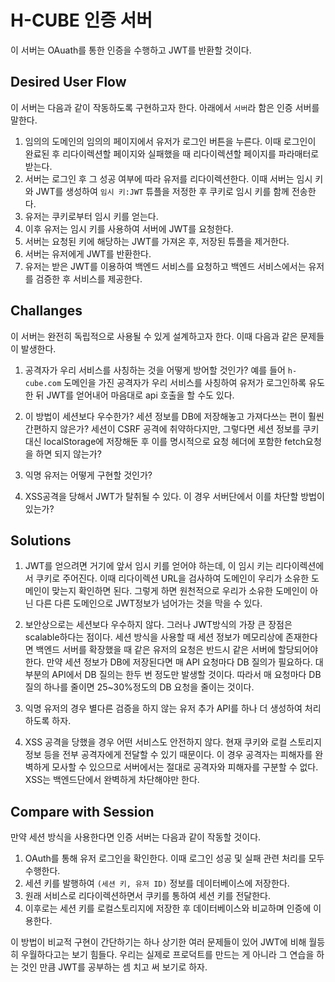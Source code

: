 # H-CUBE 인증 서버

이 서버는 OAuath를 통한 인증을 수행하고 JWT를 반환할 것이다.

## Desired User Flow

이 서버는 다음과 같이 작동하도록 구현하고자 한다. 아래에서 `서버`라 함은 인증 서버를 말한다.

1. 임의의 도메인의 임의의 페이지에서 유저가 로그인 버튼을 누른다. 이때 로그인이 완료된 후 리다이렉션할 페이지와 실패했을 때 리다이렉션할 페이지를 파라매터로 받는다.
2. 서버는 로그인 후 그 성공 여부에 따라 유저를 리다이렉션한다. 이때 서버는 임시 키와 JWT를 생성하여 `임시 키:JWT` 튜플을 저정한 후 쿠키로 임시 키를 함께 전송한다.
3. 유저는 쿠키로부터 임시 키를 얻는다.
4. 이후 유저는 임시 키를 사용하여 서버에 JWT를 요청한다.
5. 서버는 요청된 키에 해당하는 JWT를 가져온 후, 저장된 튜플을 제거한다.
6. 서버는 유저에게 JWT를 반환한다.
7. 유저는 받은 JWT를 이용하여 백엔드 서비스를 요청하고 백엔드 서비스에서는 유저를 검증한 후 서비스를 제공한다.

## Challanges

이 서버는 완전히 독립적으로 사용될 수 있게 설계하고자 한다. 이때 다음과 같은 문제들이 발생한다.

1. 공격자가 우리 서비스를 사칭하는 것을 어떻게 방어할 것인가? 예를 들어 `h-cube.com` 도메인을 가진 공격자가 우리 서비스를 사칭하여 유저가 로그인하록 유도한 뒤 JWT를 얻어내어 마음대로 api 호출을 할 수도 있다.

2. 이 방법이 세션보다 우수한가? 세션 정보를 DB에 저장해놓고 가져다쓰는 편이 훨씬 간편하지 않은가? 세션이 CSRF 공격에 취약하다지만, 그렇다면 세션 정보를 쿠키 대신 localStorage에 저장해둔 후 이를 명시적으로 요청 헤더에 포함한 fetch요청을 하면 되지 않는가?

3. 익명 유저는 어떻게 구현할 것인가?

4. XSS공격을 당해서 JWT가 탈취될 수 있다. 이 경우 서버단에서 이를 차단할 방법이 있는가?

## Solutions

1. JWT를 얻으려면 거기에 앞서 임시 키를 얻어야 하는데, 이 임시 키는 리다이렉션에서 쿠키로 주어진다. 이때 리다이렉션 URL을 검사하여 도메인이 우리가 소유한 도메인이 맞는지 확인하면 된다. 그렇게 하면 원천적으로 우리가 소유한 도메인이 아닌 다른 다른 도메인으로 JWT정보가 넘어가는 것을 막을 수 있다.

2. 보안상으로는 세션보다 우수하지 않다. 그러나 JWT방식의 가장 큰 장점은 scalable하다는 점이다. 세션 방식을 사용할 때 세션 정보가 메모리상에 존재한다면 백엔드 서버를 확장했을 때 같은 유저의 요청은 반드시 같은 서버에 할당되어야 한다. 만약 세션 정보가 DB에 저장된다면 매 API 요청마다 DB 질의가 필요하다. 대부분의 API에서 DB 질의는 한두 번 정도만 발생할 것이다. 따라서 매 요청마다 DB 질의 하나를 줄이면 25~30%정도의 DB 요청을 줄이는 것이다.

3. 익명 유저의 경우 별다른 검증을 하지 않는 유저 추가 API를 하나 더 생성하여 처리하도록 하자.

4. XSS 공격을 당했을 경우 어떤 서비스도 안전하지 않다. 현재 쿠키와 로컬 스토리지 정보 등을 전부 공격자에게 전달할 수 있기 때문이다. 이 경우 공격자는 피해자를 완벽하게 모사할 수 있으므로 서버에서는 절대로 공격자와 피해자를 구분할 수 없다. XSS는 백엔드단에서 완벽하게 차단해야만 한다.

## Compare with Session

만약 세션 방식을 사용한다면 인증 서버는 다음과 같이 작동할 것이다.

1. OAuth를 통해 유저 로그인을 확인한다. 이때 로그인 성공 및 실패 관련 처리를 모두 수행한다.
2. 세션 키를 발행하여 `(세션 키, 유저 ID)` 정보를 데이터베이스에 저장한다.
3. 원래 서비스로 리다이렉션하면서 쿠키를 통하여 세션 키를 전달한다.
4. 이후로는 세션 키를 로컬스토리지에 저장한 후 데이터베이스와 비교하며 인증에 이용한다.

이 방법이 비교적 구현이 간단하기는 하나 상기한 여러 문제들이 있어 JWT에 비해 월등히 우월하다고는 보기 힘들다. 우리는 실제로 프로덕트를 만드는 게 아니라 그 연습을 하는 것인 만큼 JWT를 공부하는 셈 치고 써 보기로 하자.
